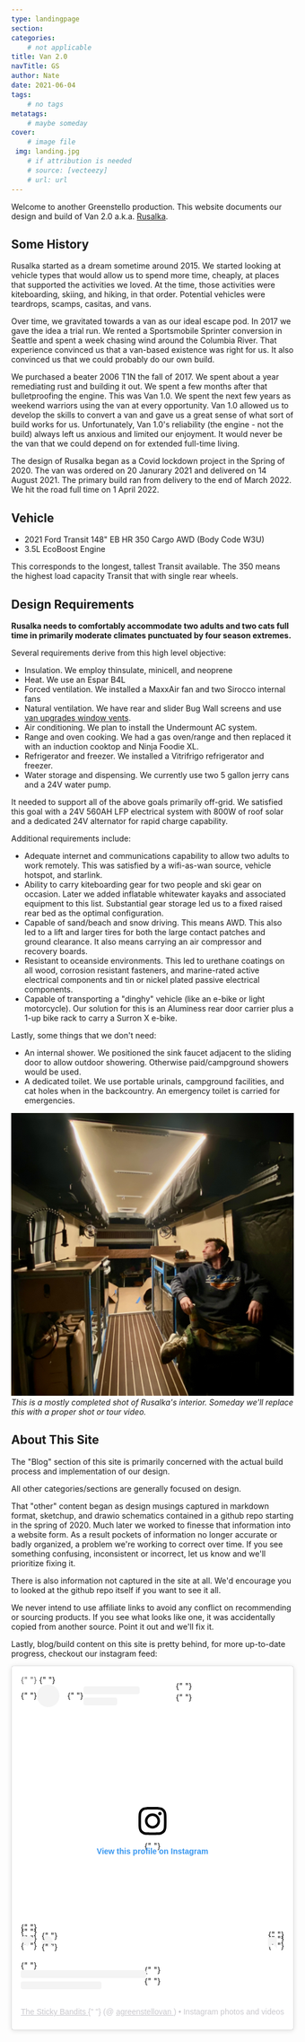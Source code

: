 ```yaml
---
type: landingpage
section: 
categories: 
	# not applicable
title: Van 2.0
navTitle: GS
author: Nate
date: 2021-06-04
tags:
	# no tags
metatags:
	# maybe someday
cover: 
	# image file
 img: landing.jpg
	# if attribution is needed
	# source: [vecteezy]
	# url: url
---
```


Welcome to another Greenstello production.  This website documents our design and build of Van 2.0 a.k.a. [Rusalka](https://en.wikipedia.org/wiki/Rusalka).

## Some History

Rusalka started as a dream sometime around 2015.  We  started looking at vehicle types that would allow us to spend more time, cheaply, at places that supported the activities we loved.  At the time, those activities were kiteboarding, skiing, and hiking, in that order.  Potential vehicles were teardrops, scamps, casitas, and vans.

Over time, we gravitated towards a van as our ideal escape pod.  In 2017 we gave the idea a trial run.  We rented a Sportsmobile Sprinter conversion in Seattle and spent a week chasing wind around the Columbia River.  That experience convinced us that a van-based existence was right for us.  It also convinced us that we could probably do our own build.

We purchased a beater 2006 T1N the fall of 2017.  We spent about a year remediating rust and building it out.  We spent a few months after that bulletproofing the engine.  This was Van 1.0.  We spent the next few years as weekend warriors using the van at every opportunity.  Van 1.0 allowed us to develop the skills to convert a van and gave us a great sense of what sort of build works for us.  Unfortunately, Van 1.0's reliability (the engine - not the build) always left us anxious and limited our enjoyment.  It would never be the van that we could depend on for extended full-time living.

The design of Rusalka began as a Covid lockdown project in the Spring of 2020.  The van was ordered on 20 Janurary 2021 and delivered on 14 August 2021.  The primary build ran from delivery to the end of March 2022. We hit the road full time on 1 April 2022.


## Vehicle

* 2021 Ford Transit 148" EB HR 350 Cargo AWD (Body Code W3U)
* 3.5L EcoBoost Engine

This corresponds to the longest, tallest Transit available.  The 350 means the highest load capacity Transit that with single rear wheels.

## Design Requirements

**Rusalka needs to comfortably accommodate two adults and two cats full time in primarily moderate climates punctuated by four season extremes.**  

Several requirements derive from this high level objective:

* Insulation.  We employ thinsulate, minicell, and neoprene
* Heat.  We use an Espar B4L
* Forced ventilation.  We installed a MaxxAir fan and two Sirocco internal fans
* Natural ventilation.  We have rear and slider Bug Wall screens and use [van upgrades window vents](https://vanupgrades.com/products/transit-van-cab-window-air-vent-inserts).
* Air conditioning.  We plan to install the Undermount AC system.
* Range and oven cooking.  We had a gas oven/range and then replaced it with an induction cooktop and Ninja Foodie XL.
* Refrigerator and freezer.  We installed a Vitrifrigo refrigerator and freezer.
* Water storage and dispensing.  We currently use two 5 gallon jerry cans and a 24V water pump.

It needed to support all of the above goals primarily off-grid.  We satisfied this goal with a 24V 560AH LFP electrical system with 800W of roof solar and a dedicated 24V alternator for rapid charge capability.

Additional requirements include:

* Adequate internet and communications capability to allow two adults to work remotely.  This was satisfied by a wifi-as-wan source, vehicle hotspot, and starlink.
* Ability to carry kiteboarding gear for two people and ski gear on occasion.  Later we added inflatable whitewater kayaks and associated equipment to this list.  Substantial gear storage led us to a fixed raised rear bed as the optimal configuration.
* Capable of sand/beach and snow driving.  This means AWD. This also led to a lift and larger tires for both the large contact patches and ground clearance.  It also means carrying an air compressor and recovery boards.
* Resistant to oceanside environments.  This led to urethane coatings on all wood, corrosion resistant fasteners, and marine-rated active electrical components and tin or nickel plated passive electrical components.
* Capable of transporting a "dinghy" vehicle (like an e-bike or light motorcycle).  Our solution for this is an Aluminess rear door carrier plus a 1-up bike rack to carry a Surron X e-bike. 

Lastly, some things that we don't need:

* An internal shower.  We positioned the sink faucet adjacent to the sliding door to allow outdoor showering.  Otherwise paid/campground showers would be used.
* A dedicated toilet.  We use portable urinals, campground facilities, and cat holes when in the backcountry.  An emergency toilet is carried for emergencies.  

![interior](interior.jpeg)
_This is a mostly completed shot of Rusalka's interior.  Someday we'll replace this with a proper shot or tour video._

## About This Site

The "Blog" section of this site is primarily concerned with the actual build process and implementation of our design.  

All other categories/sections are generally focused on design.  

That "other" content began as design musings captured in markdown format, sketchup, and drawio schematics contained in a github repo starting in the spring of 2020.  Much later we worked to finesse that information into a website form.  As a result pockets of information no longer accurate or badly organized, a problem we're working to correct over time.  If you see something confusing, inconsistent or incorrect, let us know and we'll prioritize fixing it.

There is also information not captured in the site at all.  We'd encourage you to looked at the github repo itself if you want to see it all.

We never intend to use affiliate links to avoid any conflict on recommending or sourcing products.  If you see what looks like one, it was accidentally copied from another source.  Point it out and we'll fix it.

Lastly, blog/build content on this site is pretty behind, for more up-to-date progress, checkout our instagram feed:

<blockquote
  class="instagram-media"
  data-instgrm-permalink="https://www.instagram.com/agreenstellovan/?utm_source=ig_embed&amp;utm_campaign=loading"
  data-instgrm-version="14"
  style=" background:#FFF; border:0; border-radius:3px; box-shadow:0 0 1px 0 rgba(0,0,0,0.5),0 1px 10px 0 rgba(0,0,0,0.15); margin: 1px; max-width:800px; min-width:326px; padding:0; width:99.375%; width:-webkit-calc(100% - 2px); width:calc(100% - 2px);"
>
  <div style="padding:16px;">
    {" "}
    <a
      href="https://www.instagram.com/agreenstellovan/?utm_source=ig_embed&amp;utm_campaign=loading"
      style=" background:#FFFFFF; line-height:0; padding:0 0; text-align:center; text-decoration:none; width:100%;"
      target="_blank"
    >
      {" "}
      <div style=" display: flex; flex-direction: row; align-items: center;">
        {" "}
        <div style="background-color: #F4F4F4; border-radius: 50%; flex-grow: 0; height: 40px; margin-right: 14px; width: 40px;"></div>{" "}
        <div style="display: flex; flex-direction: column; flex-grow: 1; justify-content: center;">
          {" "}
          <div style=" background-color: #F4F4F4; border-radius: 4px; flex-grow: 0; height: 14px; margin-bottom: 6px; width: 100px;"></div>{" "}
          <div style=" background-color: #F4F4F4; border-radius: 4px; flex-grow: 0; height: 14px; width: 60px;"></div>
        </div>
      </div>
      <div style="padding: 19% 0;"></div> <div style="display:block; height:50px; margin:0 auto 12px; width:50px;">
        <svg
          width="50px"
          height="50px"
          viewBox="0 0 60 60"
          version="1.1"
          xmlns="https://www.w3.org/2000/svg"
          xmlnsXlink="https://www.w3.org/1999/xlink"
        >
          <g stroke="none" stroke-width="1" fill="none" fill-rule="evenodd">
            <g transform="translate(-511.000000, -20.000000)" fill="#000000">
              <g>
                <path d="M556.869,30.41 C554.814,30.41 553.148,32.076 553.148,34.131 C553.148,36.186 554.814,37.852 556.869,37.852 C558.924,37.852 560.59,36.186 560.59,34.131 C560.59,32.076 558.924,30.41 556.869,30.41 M541,60.657 C535.114,60.657 530.342,55.887 530.342,50 C530.342,44.114 535.114,39.342 541,39.342 C546.887,39.342 551.658,44.114 551.658,50 C551.658,55.887 546.887,60.657 541,60.657 M541,33.886 C532.1,33.886 524.886,41.1 524.886,50 C524.886,58.899 532.1,66.113 541,66.113 C549.9,66.113 557.115,58.899 557.115,50 C557.115,41.1 549.9,33.886 541,33.886 M565.378,62.101 C565.244,65.022 564.756,66.606 564.346,67.663 C563.803,69.06 563.154,70.057 562.106,71.106 C561.058,72.155 560.06,72.803 558.662,73.347 C557.607,73.757 556.021,74.244 553.102,74.378 C549.944,74.521 548.997,74.552 541,74.552 C533.003,74.552 532.056,74.521 528.898,74.378 C525.979,74.244 524.393,73.757 523.338,73.347 C521.94,72.803 520.942,72.155 519.894,71.106 C518.846,70.057 518.197,69.06 517.654,67.663 C517.244,66.606 516.755,65.022 516.623,62.101 C516.479,58.943 516.448,57.996 516.448,50 C516.448,42.003 516.479,41.056 516.623,37.899 C516.755,34.978 517.244,33.391 517.654,32.338 C518.197,30.938 518.846,29.942 519.894,28.894 C520.942,27.846 521.94,27.196 523.338,26.654 C524.393,26.244 525.979,25.756 528.898,25.623 C532.057,25.479 533.004,25.448 541,25.448 C548.997,25.448 549.943,25.479 553.102,25.623 C556.021,25.756 557.607,26.244 558.662,26.654 C560.06,27.196 561.058,27.846 562.106,28.894 C563.154,29.942 563.803,30.938 564.346,32.338 C564.756,33.391 565.244,34.978 565.378,37.899 C565.522,41.056 565.552,42.003 565.552,50 C565.552,57.996 565.522,58.943 565.378,62.101 M570.82,37.631 C570.674,34.438 570.167,32.258 569.425,30.349 C568.659,28.377 567.633,26.702 565.965,25.035 C564.297,23.368 562.623,22.342 560.652,21.575 C558.743,20.834 556.562,20.326 553.369,20.18 C550.169,20.033 549.148,20 541,20 C532.853,20 531.831,20.033 528.631,20.18 C525.438,20.326 523.257,20.834 521.349,21.575 C519.376,22.342 517.703,23.368 516.035,25.035 C514.368,26.702 513.342,28.377 512.574,30.349 C511.834,32.258 511.326,34.438 511.181,37.631 C511.035,40.831 511,41.851 511,50 C511,58.147 511.035,59.17 511.181,62.369 C511.326,65.562 511.834,67.743 512.574,69.651 C513.342,71.625 514.368,73.296 516.035,74.965 C517.703,76.634 519.376,77.658 521.349,78.425 C523.257,79.167 525.438,79.673 528.631,79.82 C531.831,79.965 532.853,80.001 541,80.001 C549.148,80.001 550.169,79.965 553.369,79.82 C556.562,79.673 558.743,79.167 560.652,78.425 C562.623,77.658 564.297,76.634 565.965,74.965 C567.633,73.296 568.659,71.625 569.425,69.651 C570.167,67.743 570.674,65.562 570.82,62.369 C570.966,59.17 571,58.147 571,50 C571,41.851 570.966,40.831 570.82,37.631"></path>
              </g>
            </g>
          </g>
        </svg>
      </div>
      <div style="padding-top: 8px;">
        {" "}
        <div style=" color:#3897f0; font-family:Arial,sans-serif; font-size:14px; font-style:normal; font-weight:550; line-height:18px;">
          View this profile on Instagram
        </div>
      </div>
      <div style="padding: 12.5% 0;"></div>{" "}
      <div style="display: flex; flex-direction: row; margin-bottom: 14px; align-items: center;">
        <div>
          {" "}
          <div style="background-color: #F4F4F4; border-radius: 50%; height: 12.5px; width: 12.5px; transform: translateX(0px) translateY(7px);"></div>{" "}
          <div style="background-color: #F4F4F4; height: 12.5px; transform: rotate(-45deg) translateX(3px) translateY(1px); width: 12.5px; flex-grow: 0; margin-right: 14px; margin-left: 2px;"></div>{" "}
          <div style="background-color: #F4F4F4; border-radius: 50%; height: 12.5px; width: 12.5px; transform: translateX(9px) translateY(-18px);"></div>
        </div>
        <div style="margin-left: 8px;">
          {" "}
          <div style=" background-color: #F4F4F4; border-radius: 50%; flex-grow: 0; height: 20px; width: 20px;"></div>{" "}
          <div style=" width: 0; height: 0; border-top: 2px solid transparent; border-left: 6px solid #f4f4f4; border-bottom: 2px solid transparent; transform: translateX(16px) translateY(-4px) rotate(30deg)"></div>
        </div>
        <div style="margin-left: auto;">
          {" "}
          <div style=" width: 0px; border-top: 8px solid #F4F4F4; border-right: 8px solid transparent; transform: translateY(16px);"></div>{" "}
          <div style=" background-color: #F4F4F4; flex-grow: 0; height: 12px; width: 16px; transform: translateY(-4px);"></div>{" "}
          <div style=" width: 0; height: 0; border-top: 8px solid #F4F4F4; border-left: 8px solid transparent; transform: translateY(-4px) translateX(8px);"></div>
        </div>
      </div>{" "}
      <div style="display: flex; flex-direction: column; flex-grow: 1; justify-content: center; margin-bottom: 24px;">
        {" "}
        <div style=" background-color: #F4F4F4; border-radius: 4px; flex-grow: 0; height: 14px; margin-bottom: 6px; width: 224px;"></div>{" "}
        <div style=" background-color: #F4F4F4; border-radius: 4px; flex-grow: 0; height: 14px; width: 144px;"></div>
      </div>
    </a>
    <p style=" color:#c9c8cd; font-family:Arial,sans-serif; font-size:14px; line-height:17px; margin-bottom:0; margin-top:8px; overflow:hidden; padding:8px 0 7px; text-align:center; text-overflow:ellipsis; white-space:nowrap;">
      <a
        href="https://www.instagram.com/agreenstellovan/?utm_source=ig_embed&amp;utm_campaign=loading"
        style=" color:#c9c8cd; font-family:Arial,sans-serif; font-size:14px; font-style:normal; font-weight:normal; line-height:17px;"
        target="_blank"
      >
        The Sticky Bandits
      </a>{" "}
      (@
      <a
        href="https://www.instagram.com/agreenstellovan/?utm_source=ig_embed&amp;utm_campaign=loading"
        style=" color:#c9c8cd; font-family:Arial,sans-serif; font-size:14px; font-style:normal; font-weight:normal; line-height:17px;"
        target="_blank"
      >
        agreenstellovan
      </a>
      ) • Instagram photos and videos
    </p>
  </div>
</blockquote>
